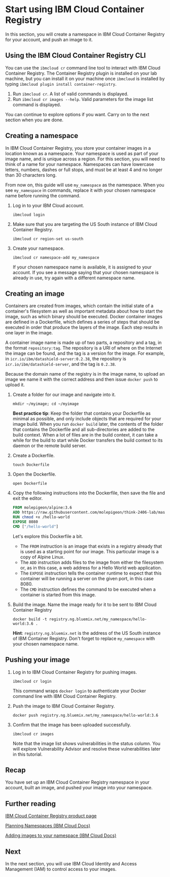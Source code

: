 # Start using IBM Cloud Container Registry

In this section, you will create a namespace in IBM Cloud Container Registry for your account, and push an image to it.

## Using the IBM Cloud Container Registry CLI

You can use the `ibmcloud cr` command line tool to interact with IBM Cloud Container Registry. The Container Registry plugin is installed on your lab machine, but you can install it on your machine once `ibmcloud` is installed by typing `ibmcloud plugin install container-registry`.

1. Run `ibmcloud cr`. A list of valid commands is displayed.
2. Run `ibmcloud cr images --help`. Valid parameters for the image list command is displayed.

You can continue to explore options if you want. Carry on to the next section when you are done.

## Creating a namespace

In IBM Cloud Container Registry, you store your container images in a location known as a namespace. Your namespace is used as part of your image name, and is unique across a region. For this section, you will need to think of a name for your namespace. Namespaces can have lowercase letters, numbers, dashes or full stops, and must be at least 4 and no longer than 30 characters long.

From now on, this guide will use `my_namespace` as the namespace. When you see `my_namespace` in commands, replace it with your chosen namespace name before running the command.

1. Log in to your IBM Cloud account.

    `ibmcloud login`

2. Make sure that you are targeting the US South instance of IBM Cloud Container Registry.

    `ibmcloud cr region-set us-south`

3. Create your namespace.

    `ibmcloud cr namespace-add my_namespace`

    If your chosen namespace name is available, it is assigned to your account. If you see a message saying that your chosen namespace is already in use, try again with a different namespace name.

## Creating an image

Containers are created from images, which contain the initial state of a container's filesystem as well as important metadata about how to start the image, such as which binary should be executed. Docker container images are defined in a Dockerfile, which defines a series of steps that should be executed in order that produce the layers of the image. Each step results in one layer in the image.

A container image name is made up of two parts, a repository and a tag, in the format `repository:tag`. The repository is a URI of where on the Internet the image can be found, and the tag is a version for the image. For example, in `icr.io/ibm/datashield-server:0.2.38`, the repository is `icr.io/ibm/datashield-server`, and the tag is `0.2.38`.

Because the domain name of the registry is in the image name, to upload an image we name it with the correct address and then issue `docker push` to upload it.

1. Create a folder for our image and navigate into it.

    `mkdir ~/myimage; cd ~/myimage`

    **Best practice tip**: Keep the folder that contains your Dockerfile as minimal as possible, and only include objects that are required for your image build. When you run `docker build` later, the contents of the folder that contains the Dockerfile and all sub-directories are added to the build context. When a lot of files are in the build context, it can take a while for the build to start while Docker transfers the build context to its daemon or the remote build server.

2. Create a Dockerfile.

    `touch Dockerfile`

3. Open the Dockerfile.

    `open Dockerfile`

4. Copy the following instructions into the Dockerfile, then save the file and exit the editor.

    ```Dockerfile
    FROM molepigeon/alpine:3.6
    ADD https://raw.githubusercontent.com/molepigeon/think-2406-lab/master/hello-world-app/hello-world /hello-world
    RUN chmod +x /hello-world
    EXPOSE 8080
    CMD ["/hello-world"]
    ```

    Let's explore this Dockerfile a bit.

    * The `FROM` instruction is an image that exists in a registry already that is used as a starting point for our image. This particular image is a copy of Alpine Linux.
    * The `ADD` instruction adds files to the image from either the filesystem or, as in this case, a web address for a Hello World web application.
    * The `EXPOSE` instruction tells the container runtime to expect that this container will be running a server on the given port, in this case 8080.
    * The `CMD` instruction defines the command to be executed when a container is started from this image.

5. Build the image. Name the image ready for it to be sent to IBM Cloud Container Registry

    `docker build -t registry.ng.bluemix.net/my_namespace/hello-world:3.6 .`

    **Hint**: `registry.ng.bluemix.net` is the address of the US South instance of IBM Container Registry. Don't forget to replace `my_namespace` with your chosen namespace name.

## Pushing your image

1. Log in to IBM Cloud Container Registry for pushing images.

    `ibmcloud cr login`

    This command wraps `docker login` to authenticate your Docker command line with IBM Cloud Container Registry.

2. Push the image to IBM Cloud Container Registry.

    `docker push registry.ng.bluemix.net/my_namespace/hello-world:3.6`

3. Confirm that the image has been uploaded successfully.

    `ibmcloud cr images`

    Note that the image list shows vulnerabilities in the status column. You will explore Vulnerability Advisor and resolve these vulnerabilities later in this tutorial.

## Recap

You have set up an IBM Cloud Container Registry namespace in your account, built an image, and pushed your image into your namespace.

## Further reading

[IBM Cloud Container Registry product page](https://icr.io)

[Planning Namespaces (IBM Cloud Docs)](https://console.bluemix.net/docs/services/Registry/registry_overview.html#registry_namespaces)

[Adding images to your namespace (IBM Cloud Docs)](https://console.bluemix.net/docs/services/Registry/registry_images_.html#registry_images_)

## Next

In the next section, you will use IBM Cloud Identity and Access Management (IAM) to control access to your images.
